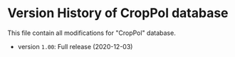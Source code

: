 # Version History of CropPol database

This file contain all modifications for "CropPol" database. 

* version `1.00`: Full release (2020-12-03)

